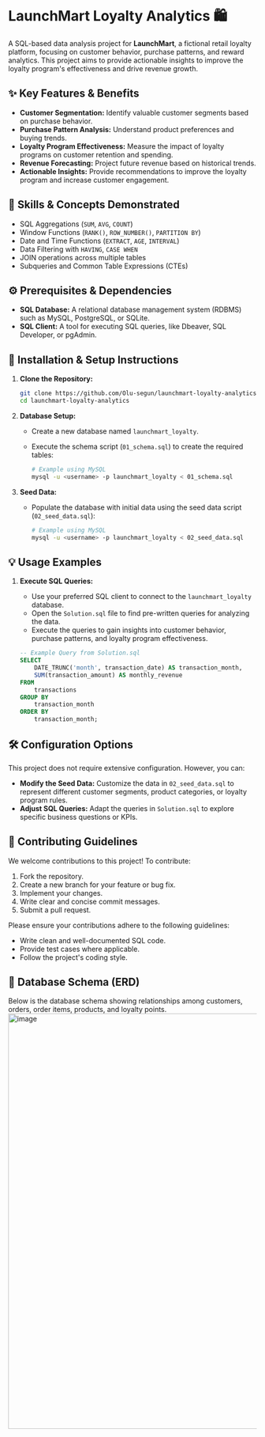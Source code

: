 # LaunchMart Loyalty Analytics 🛍️

A SQL-based data analysis project for **LaunchMart**, a fictional retail loyalty platform, focusing on customer behavior, purchase patterns, and reward analytics. This project aims to provide actionable insights to improve the loyalty program's effectiveness and drive revenue growth.

## ✨ Key Features & Benefits

*   **Customer Segmentation:** Identify valuable customer segments based on purchase behavior.
*   **Purchase Pattern Analysis:** Understand product preferences and buying trends.
*   **Loyalty Program Effectiveness:** Measure the impact of loyalty programs on customer retention and spending.
*   **Revenue Forecasting:** Project future revenue based on historical trends.
*   **Actionable Insights:** Provide recommendations to improve the loyalty program and increase customer engagement.

## 🧠 Skills & Concepts Demonstrated

- SQL Aggregations (`SUM`, `AVG`, `COUNT`)
- Window Functions (`RANK()`, `ROW_NUMBER()`, `PARTITION BY`)
- Date and Time Functions (`EXTRACT`, `AGE`, `INTERVAL`)
- Data Filtering with `HAVING`, `CASE WHEN`
- JOIN operations across multiple tables
- Subqueries and Common Table Expressions (CTEs)

## ⚙️ Prerequisites & Dependencies

*   **SQL Database:** A relational database management system (RDBMS) such as MySQL, PostgreSQL, or SQLite.
*   **SQL Client:** A tool for executing SQL queries, like Dbeaver, SQL Developer, or pgAdmin.

## 🚀 Installation & Setup Instructions

1.  **Clone the Repository:**

    ```bash
    git clone https://github.com/Olu-segun/launchmart-loyalty-analytics.git
    cd launchmart-loyalty-analytics
    ```

2.  **Database Setup:**

    *   Create a new database named `launchmart_loyalty`.
    *   Execute the schema script (`01_schema.sql`) to create the required tables:

        ```bash
        # Example using MySQL
        mysql -u <username> -p launchmart_loyalty < 01_schema.sql
        ```

3.  **Seed Data:**

    *   Populate the database with initial data using the seed data script (`02_seed_data.sql`):

        ```bash
        # Example using MySQL
        mysql -u <username> -p launchmart_loyalty < 02_seed_data.sql
        ```

## 💡 Usage Examples

1.  **Execute SQL Queries:**

    *   Use your preferred SQL client to connect to the `launchmart_loyalty` database.
    *   Open the `Solution.sql` file to find pre-written queries for analyzing the data.
    *   Execute the queries to gain insights into customer behavior, purchase patterns, and loyalty program effectiveness.

    ```sql
    -- Example Query from Solution.sql
    SELECT
        DATE_TRUNC('month', transaction_date) AS transaction_month,
        SUM(transaction_amount) AS monthly_revenue
    FROM
        transactions
    GROUP BY
        transaction_month
    ORDER BY
        transaction_month;
    ```

## 🛠️ Configuration Options

This project does not require extensive configuration. However, you can:

*   **Modify the Seed Data:** Customize the data in `02_seed_data.sql` to represent different customer segments, product categories, or loyalty program rules.
*   **Adjust SQL Queries:** Adapt the queries in `Solution.sql` to explore specific business questions or KPIs.

## 🤝 Contributing Guidelines

We welcome contributions to this project! To contribute:

1.  Fork the repository.
2.  Create a new branch for your feature or bug fix.
3.  Implement your changes.
4.  Write clear and concise commit messages.
5.  Submit a pull request.

Please ensure your contributions adhere to the following guidelines:

*   Write clean and well-documented SQL code.
*   Provide test cases where applicable.
*   Follow the project's coding style.


## 🧭 Database Schema (ERD)

Below is the database schema showing relationships among customers, orders, order items, products, and loyalty points.
<img width="826" height="840" alt="image" src="https://github.com/user-attachments/assets/732d67ba-68ac-4eb4-b9d7-6ddbbc03bca0" />
